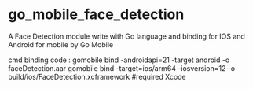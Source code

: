 # go_mobile_face_detection

A Face Detection module write with Go language and binding for IOS and Android for mobile by Go Mobile

cmd binding code :
gomobile bind -androidapi=21 -target android -o faceDetection.aar
gomobile bind -target=ios/arm64 -iosversion=12 -o build/ios/FaceDetection.xcframework
#required Xcode
